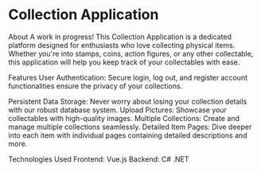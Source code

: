 # Collection Application 

About
A work in progress! This Collection Application is a dedicated platform designed for enthusiasts who love collecting physical items. Whether you're into stamps, coins, action figures, or any other collectable, this application will help you keep track of your collectables with ease.

Features
User Authentication: Secure login, log out, and register account functionalities ensure the privacy of your collections.

Persistent Data Storage: Never worry about losing your collection details with our robust database system.
Upload Pictures: Showcase your collectables with high-quality images.
Multiple Collections: Create and manage multiple collections seamlessly.
Detailed Item Pages: Dive deeper into each item with individual pages containing detailed descriptions and more.

Technologies Used
Frontend: Vue.js
Backend: C# .NET
